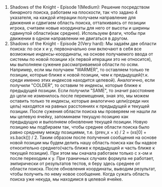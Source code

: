 1) Shadows of the Knight - Episode 1(Medium):
Решение посредством бинарного поиска, работаем на плоскости, так что задано 4 
указателя, на каждой итерации получаем направление для 
движения и сдвигаем область поиска, отталкиваясь от позиции игрока, считаем новые координаты для него от высоты и ширины сдвинутой области(как среднее). Используем флаги, чтобы при движении в одном направлении не двигаться в другом.
2) Shadows of the Knight - Episode 2(Very hard):
Мы задаём две области поиска: по оси x и y, первоначально они включают в себя все возможные индексы-координаты, на основе получаемого ввода от системы по новой позиции x(к первой итерации это не относится), мы выполняем сужение рассматриваемой области по осям. Например, если мы получаем "WARMER", то оставляем только те позиции, которые ближе к новой позиции, чем к предыдущей(т.к. среди именно этих индексов находится целевой). Аналогично, если получили "COLDER", то оставим те индексы, которые ближе к предыдущей позиции. Если получили "SAME", то значит расстояние до цели не изменилось после перемещения, зная это, мы можем оставить только те индексы, которые аналогично цели(среди них цель) находятся на равных расстояниях к предыдущей и текущей позиции. После сужения области поиска мы проверяем не нашли ли мы целевую ячейку, запоминаем текущую позицию как предыдущую и выполняем обновление текущей позиции. Новую позицию мы подбираем так, чтобы среднее области поиска было равно среднему между позициями, т.е. (prev_x + x) / 2 = (xs[0] + xs.back()) / 2. Таким образом после получения сообщения на основе новой позиции мы будем делить нашу область поиска как бы надвое относительно среднего(часть ближе к предыдущей и часть ближе к текущей позиции). При этом мы сначала работаем только с x-ом и после переходим к y. При граничных случаях формула не работает, эмпирически от результатов тестов, я беру здесь среднее от области поиска. После обновления координаты, выводим результат, чтобы получить по нему новое сообщение. Когда сужать область поиска уже некуда, мы находимся в целевой ячейке.
